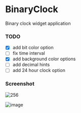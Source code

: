 # BinaryClock
Binary clock widget application 

### TODO
 - [x] add bit color option
 - [ ] fix time interval
 - [x] add background color options
 - [ ] add decimal hints
 - [ ] add 24 hour clock option

### Screenshot
![256](https://github.com/chanwoo040531/BinaryClock/assets/114650607/25fd83c4-4536-43a8-8a53-9e034a2792c6)

![image](https://github.com/chanwoo040531/BinaryClock/assets/114650607/5076e270-5cd0-4193-9b50-b756463596d0)